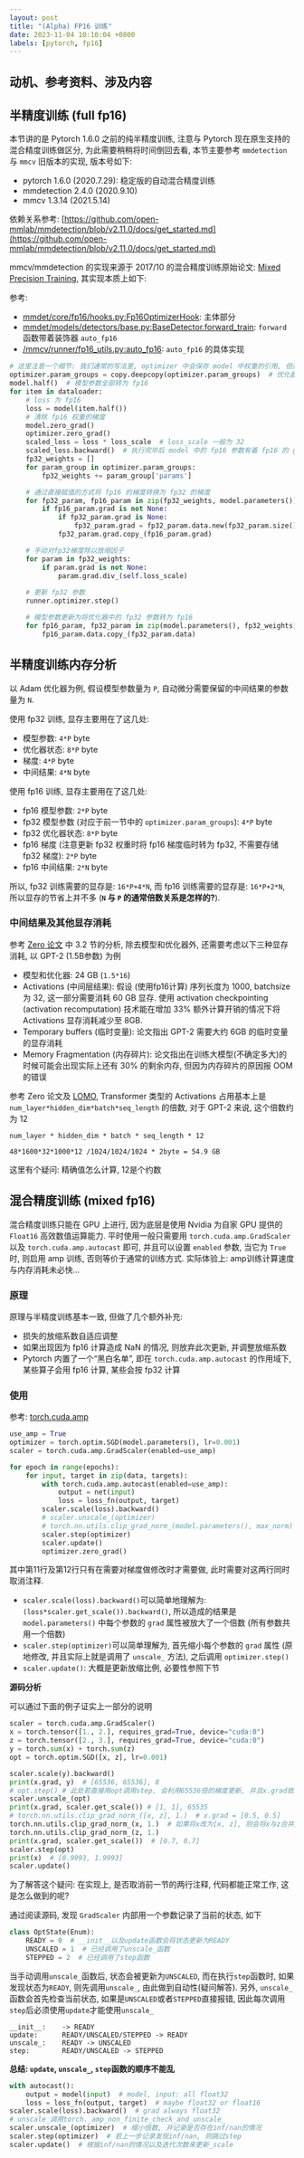 ```yaml
---
layout: post
title: "(Alpha) FP16 训练"
date: 2023-11-04 10:10:04 +0800
labels: [pytorch, fp16]
---
```


## 动机、参考资料、涉及内容

## 半精度训练 (full fp16)

本节讲的是 Pytorch 1.6.0 之前的纯半精度训练, 注意与 Pytorch 现在原生支持的混合精度训练做区分, 为此需要稍稍将时间倒回去看, 本节主要参考 `mmdetection` 与 `mmcv` 旧版本的实现, 版本号如下:

- pytorch 1.6.0 (2020.7.29): 稳定版的自动混合精度训练
- mmdetection 2.4.0 (2020.9.10)
- mmcv 1.3.14 (2021.5.14)

依赖关系参考: [https://github.com/open-mmlab/mmdetection/blob/v2.11.0/docs/get_started.md](https://github.com/open-mmlab/mmdetection/blob/v2.11.0/docs/get_started.md)

mmcv/mmdetection 的实现来源于 2017/10 的混合精度训练原始论文: [Mixed Precision Training](https://arxiv.org/abs/1710.03740), 其实现本质上如下:

参考:
- [mmdet/core/fp16/hooks.py:Fp16OptimizerHook](https://github.com/open-mmlab/mmdetection/blob/v2.4.0/mmdet/core/fp16/hooks.py#L11): 主体部分
- [mmdet/models/detectors/base.py:BaseDetector.forward_train](https://github.com/open-mmlab/mmdetection/blob/v2.4.0/mmdet/models/detectors/base.py#L157): `forward` 函数带着装饰器 `auto_fp16`
- [/mmcv/runner/fp16_utils.py:auto_fp16](https://github.com/open-mmlab/mmcv/blob/v1.3.4/mmcv/runner/fp16_utils.py#L52): `auto_fp16` 的具体实现


```python
# 这里注意一个细节: 我们通常的写法里, optimizer 中会保存 model 中权重的引用, 但这里不是
optimizer.param_groups = copy.deepcopy(optimizer.param_groups)  # 优化器中的参数全部是 fp32
model.half()  # 模型参数全部转为 fp16
for item in dataloader:
    # loss 为 fp16
    loss = model(item.half())
    # 清除 fp16 权重的梯度
    model.zero_grad()
    optimizer.zero_grad()
    scaled_loss = loss * loss_scale  # loss_scale 一般为 32
    scaled_loss.backward()  # 执行完毕后 model 中的 fp16 参数有着 fp16 的 grad
    fp32_weights = []
    for param_group in optimizer.param_groups:
        fp32_weights += param_group['params']

    # 通过直接赋值的方式将 fp16 的梯度转换为 fp32 的梯度
    for fp32_param, fp16_param in zip(fp32_weights, model.parameters()):
        if fp16_param.grad is not None:
            if fp32_param.grad is None:
                fp32_param.grad = fp32_param.data.new(fp32_param.size())
            fp32_param.grad.copy_(fp16_param.grad)

    # 手动对fp32梯度除以放缩因子
    for param in fp32_weights:
        if param.grad is not None:
            param.grad.div_(self.loss_scale)
    
    # 更新 fp32 参数
    runner.optimizer.step()

    # 模型参数更新为将优化器中的 fp32 参数转为 fp16
    for fp16_param, fp32_param in zip(model.parameters(), fp32_weights):
        fp16_param.data.copy_(fp32_param.data)
```

## 半精度训练内存分析

以 Adam 优化器为例, 假设模型参数量为 `P`, 自动微分需要保留的中间结果的参数量为 `N`.

使用 fp32 训练, 显存主要用在了这几处:

- 模型参数: `4*P` byte
- 优化器状态: `8*P` byte
- 梯度: `4*P` byte
- 中间结果: `4*N` byte

使用 fp16 训练, 显存主要用在了这几处:

- fp16 模型参数: `2*P` byte
- fp32 模型参数 (对应于前一节中的 `optimizer.param_groups`): `4*P` byte
- fp32 优化器状态: `8*P` byte
- fp16 梯度 (注意更新 fp32 权重时将 fp16 梯度临时转为 fp32, 不需要存储 fp32 梯度): `2*P` byte
- fp16 中间结果: `2*N` byte

所以, fp32 训练需要的显存是: `16*P+4*N`, 而 fp16 训练需要的显存是: `16*P+2*N`, 所以显存的节省上并不多 (**`N` 与 `P` 的通常倍数关系是怎样的?**).

### 中间结果及其他显存消耗

参考 [Zero 论文](https://arxiv.org/abs/1910.02054) 中 3.2 节的分析, 除去模型和优化器外, 还需要考虑以下三种显存消耗, 以 GPT-2 (1.5B参数) 为例

- 模型和优化器: 24 GB (`1.5*16`)
- Activations (中间层结果): 假设 (使用fp16计算) 序列长度为 1000, batchsize 为 32, 这一部分需要消耗 60 GB 显存. 使用 activation checkpointing (activation recomputation) 技术能在增加 33% 额外计算开销的情况下将 Activations 显存消耗减少至 8GB.
- Temporary buffers (临时变量): 论文指出 GPT-2 需要大约 6GB 的临时变量的显存消耗
- Memory Fragmentation (内存碎片): 论文指出在训练大模型(不确定多大)的时候可能会出现实际上还有 30% 的剩余内存, 但因为内存碎片的原因报 OOM 的错误

参考 Zero 论文及 [LOMO](https://github.com/OpenLMLab/LOMO/issues/16), Transformer 类型的 Activations 占用基本上是 `num_layer*hidden_dim*batch*seq_length` 的倍数, 对于 GPT-2 来说, 这个倍数约为 12

```
num_layer * hidden_dim * batch * seq_length * 12

48*1600*32*1000*12 /1024/1024/1024 * 2byte = 54.9 GB
```

这里有个疑问: 精确值怎么计算, 12是个约数
 


## 混合精度训练 (mixed fp16)

混合精度训练只能在 GPU 上进行, 因为底层是使用 Nvidia 为自家 GPU 提供的 `Float16` 高效数值运算能力. 平时使用一般只需要用 `torch.cuda.amp.GradScaler` 以及 `torch.cuda.amp.autocast` 即可, 并且可以设置 `enabled` 参数, 当它为 `True` 时, 则启用 amp 训练, 否则等价于通常的训练方式. 实际体验上: amp训练计算速度与内存消耗未必快...

### 原理

原理与半精度训练基本一致, 但做了几个额外补充:

- 损失的放缩系数自适应调整
- 如果出现因为 fp16 计算造成 NaN 的情况, 则放弃此次更新, 并调整放缩系数
- Pytorch 内置了一个“黑白名单”, 即在 `torch.cuda.amp.autocast` 的作用域下, 某些算子会用 fp16 计算, 某些会按 fp32 计算

### 使用

参考: [torch.cuda.amp](https://pytorch.org/docs/stable/amp.html)

```python
use_amp = True
optimizer = torch.optim.SGD(model.parameters(), lr=0.001)
scaler = torch.cuda.amp.GradScaler(enabled=use_amp)

for epoch in range(epochs):
    for input, target in zip(data, targets):
        with torch.cuda.amp.autocast(enabled=use_amp):
            output = net(input)
            loss = loss_fn(output, target)
        scaler.scale(loss).backward()
        # scaler.unscale_(optimizer)
        # torch.nn.utils.clip_grad_norm_(model.parameters(), max_norm)
        scaler.step(optimizer)
        scaler.update()
        optimizer.zero_grad()
```

其中第11行及第12行只有在需要对梯度做修改时才需要做, 此时需要对这两行同时取消注释.

- `scaler.scale(loss).backward()`可以简单地理解为: `(loss*scaler.get_scale()).backward()`, 所以造成的结果是 `model.parameters()` 中每个参数的 `grad` 属性被放大了一个倍数 (所有参数共用一个倍数)
- `scaler.step(optimizer)`可以简单理解为, 首先缩小每个参数的 `grad` 属性 (原地修改, 并且实际上就是调用了 `unscale_` 方法), 之后调用 `optimizer.step()`
- `scaler.update()`: 大概是更新放缩比例, 必要性参照下节

**源码分析**

可以通过下面的例子证实上一部分的说明

```python
scaler = torch.cuda.amp.GradScaler()
x = torch.tensor([1., 2.], requires_grad=True, device="cuda:0")
z = torch.tensor([2., 3.], requires_grad=True, device="cuda:0")
y = torch.sum(x) + torch.sum(z)
opt = torch.optim.SGD([x, z], lr=0.001)

scaler.scale(y).backward()
print(x.grad, y)  # [65536, 65536], 8
# opt.step() # 此处若直接用opt调用step, 会利用65536倍的梯度更新, 并且x.grad依然为[65536, 65536], 这种操作会引发错误(相当于学习率被放大), 要避免
scaler.unscale_(opt)
print(x.grad, scaler.get_scale()) # [1, 1], 65535
# torch.nn.utils.clip_grad_norm_([x, z], 1.)  # x.grad = [0.5, 0.5]
torch.nn.utils.clip_grad_norm_(x, 1.)  # 如果将x改为[x, z], 则会将x与z合并起来将梯度剪裁
torch.nn.utils.clip_grad_norm_(z, 1.)
print(x.grad, scaler.get_scale())  # [0.7, 0.7]
scaler.step(opt)
print(x)  # [0.9993, 1.9993]
scaler.update()
```

为了解答这个疑问: 在实现上, 是否取消前一节的两行注释, 代码都能正常工作, 这是怎么做到的呢?

通过阅读源码, 发现 `GradScaler` 内部用一个参数记录了当前的状态, 如下

```python
class OptState(Enum):
    READY = 0  # __init__以及update函数会将状态更新为READY
    UNSCALED = 1  # 已经调用了unscale_函数
    STEPPED = 2  # 已经调用了step函数
```

当手动调用`unscale_`函数后, 状态会被更新为`UNSCALED`, 而在执行`step`函数时, 如果发现状态为`READY`, 则先调用`unscale_`, 由此做到自动性\(疑问解答\). 另外, `unscale_`函数会首先检查当前状态, 如果是`UNSCALED`或者`STEPPED`直接报错, 因此每次调用`step`后必须使用`update`才能使用`unscale_`

```text
__init__:    -> READY
update:      READY/UNSCALED/STEPPED -> READY
unscale_:    READY -> UNSCALED
step:        READY/UNSCALED -> STEPPED
```

**总结: `update`, `unscale_`, `step`函数的顺序不能乱**

```python
with autocast():
	output = model(input)  # model, input: all float32
    loss = loss_fn(output, target)  # maybe float32 or float16
scaler.scale(loss).backward()  # grad always float32
# unscale_调用torch._amp_non_finite_check_and_unscale_
scaler.unscale_(optimizer)  # 缩小倍数, 并记录是否存在inf/nan的情况
scaler.step(optimizer)  # 若上一步记录发现inf/nan, 则跳过step
scaler.update()  # 根据inf/nan的情况以及迭代次数来更新_scale
```

